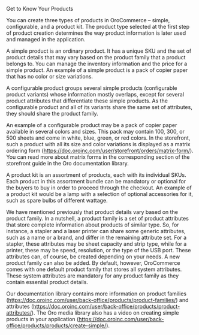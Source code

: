 Get to Know Your Products

You can create three types of products in OroCommerce – simple, configurable, and a product kit. The product type selected at the first step of product creation determines the way product information is later used and managed in the application.

A simple product is an ordinary product. It has a unique SKU and the set of product details that may vary based on the product family that a product belongs to. You can manage the inventory information and the price for a simple product. An example of a simple product is a pack of copier paper that has no color or size variations.

A configurable product groups several simple products (configurable product variants) whose information mostly overlaps, except for several product attributes that differentiate these simple products. As the configurable product and all of its variants share the same set of attributes, they should share the product family.

An example of a configurable product may be a pack of copier paper available in several colors and sizes. This pack may contain 100, 300, or 500 sheets and come in white, blue, green, or red colors. In the storefront, such a product with all its size and color variations is displayed as a matrix ordering form (https://doc.oroinc.com/user/storefront/orders/matrix-form/). You can read more about matrix forms in the corresponding section of the storefront guide in the Oro documentation library.

A product kit is an assortment of products, each with its individual SKUs. Each product in this assortment bundle can be mandatory or optional for the buyers to buy in order to proceed through the checkout. An example of a product kit would be a lamp with a selection of optional accessories for it, such as spare bulbs of different wattage.

We have mentioned previously that product details vary based on the product family. In a nutshell, a product family is a set of product attributes that store complete information about products of similar type. So, for instance, a stapler and a laser printer can share some generic attributes, such as a name or a brand, and differ in the remaining attribute set. For a stapler, these attributes may be sheet capacity and strip type, while for a printer, these may be speed, resolution, or the type of the USB port. These attributes can, of course, be created depending on your needs. A new product family can also be added. By default, however, OroCommerce comes with one default product family that stores all system attributes. These system attributes are mandatory for any product family as they contain essential product details.

Our documentation library contains more information on product families (https://doc.oroinc.com/user/back-office/products/product-families/) and attributes (https://doc.oroinc.com/user/back-office/products/product-attributes/). The Oro media library also has a video on creating simple products in your application (https://doc.oroinc.com/user/back-office/products/products/create-simple/).
